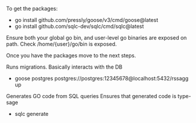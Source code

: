 To get the packages:
- go install github.com/pressly/goose/v3/cmd/goose@latest
- go install github.com/sqlc-dev/sqlc/cmd/sqlc@latest

Ensure both your global go bin, and user-level go binaries are exposed on path. Check /home/{user}/go/bin is exposed.

Once you have the packages move to the next steps.

Runs migrations. Basically interacts with the DB
- goose postgres postgres://postgres:12345678@localhost:5432/rssagg up

Generates GO code from SQL queries
Ensures that generated code is type-sage
- sqlc generate